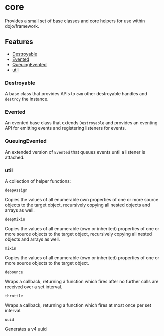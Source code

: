 # core

Provides a small set of base classes and core helpers for use within dojo/framework.

## Features

- [Destroyable](#destroyable)
- [Evented](#evented)
- [QueuingEvented](#queuingevented)
- [util](#util)

### Destroyable

A base class that provides APIs to `own` other destroyable handles and `destroy` the instance.

### Evented

An evented base class that extends `Destroyable` and provides an eventing API for emitting events and registering listeners for events.

### QueuingEvented

An extended version of `Evented` that queues events until a listener is attached.

### util

A collection of helper functions:

`deepAssign`

Copies the values of all enumerable own properties of one or more source objects to the target object, recursively copying all nested objects and arrays as well.

`deepMixin`

Copies the values of all enumerable (own or inherited) properties of one or more source objects to the target object, recursively copying all nested objects and arrays as well.

`mixin`

Copies the values of all enumerable (own or inherited) properties of one or more source objects to the target object.

`debounce`

Wraps a callback, returning a function which fires after no further calls are received over a set interval.

`throttle`

Wraps a callback, returning a function which fires at most once per set interval.

`uuid`

Generates a v4 uuid
